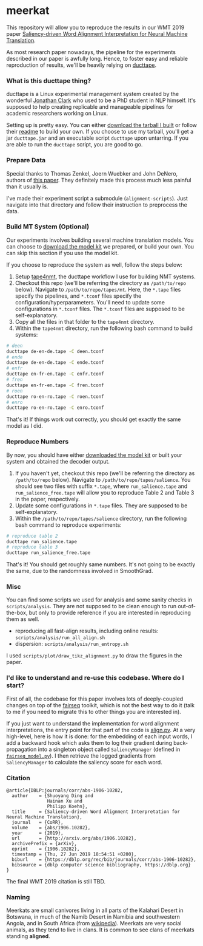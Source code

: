# meerkat

This repository will allow you to reproduce the results in our WMT 2019 paper [Saliency-driven Word Alignment Interpretation for Neural Machine Translation](https://arxiv.org/pdf/1906.10282.pdf).

As most research paper nowadays, the pipeline for the experiments described in our paper is awfully long.
Hence, to foster easy and reliable reproduction of results, we'll be heavily relying on [ducttape](https://github.com/jhclark/ducttape).

### What is this ducttape thing?

ducttape is a Linux experimental management system created by the wonderful [Jonathan Clark](http://www.cs.cmu.edu/~jhclark/) who used to be a PhD student in NLP himself.
It's supposed to help creating replicable and manageable pipelines for academic researchers working on Linux.

Setting up is pretty easy. You can either [download the tarball I built](http://cs.jhu.edu/~sding/downloads/ducttape.tar) or follow their [readme](https://github.com/jhclark/ducttape) to build your own.
If you choose to use my tarball, you'll get a jar `ducttape.jar` and an executable script `ducttape` upon untarring.
If you are able to run the `ducttape` script, you are good to go.

### Prepare Data

Special thanks to Thomas Zenkel, Joern Wuebker and John DeNero, authors of [this paper](https://arxiv.org/abs/1901.11359). They definitely made this process much less painful than it usually is.

I've made their experiment script a submodule (`alignment-scripts`).
Just navigate into that directory and follow their instruction to preprocess the data.

### Build MT System (Optional)

Our experiments involves building several machine translation models.
You can choose to [download the model kit](http://cs.jhu.edu/~sding/downloads/model_kit.tgz) we prepared, or build your own.
You can skip this section if you use the model kit.

If you choose to reproduce the system as well, follow the steps below:

1. Setup [tape4nmt](https://github.com/shuoyangd/tape4nmt), the ducttape workflow I use for building NMT systems.
2. Checkout this repo (we'll be referring the directory as `/path/to/repo` below). Navigate to `/path/to/repo/tapes/mt`. Here, the `*.tape` files specify the pipelines, and `*.tconf` files specify the configuration/hyperparameters. You'll need to update some configurations in `*.tconf` files. The `*.tconf` files are supposed to be self-explanatory.
3. Copy all the files in that folder to the `tape4nmt` directory.
4. Within the `tape4nmt` directory, run the following bash command to build systems:

```bash
# deen
ducttape de-en-de.tape -C deen.tconf
# ende
ducttape de-en-de.tape -C ende.tconf
# enfr
ducttape en-fr-en.tape -C enfr.tconf
# fren
ducttape en-fr-en.tape -C fren.tconf
# roen
ducttape ro-en-ro.tape -C roen.tconf
# enro
ducttape ro-en-ro.tape -C enro.tconf
```

That's it! If things work out correctly, you should get exactly the same model as I did.

### Reproduce Numbers

By now, you should have either [downloaded the model kit](http://cs.jhu.edu/~sding/downloads/model_kit.tgz) or built your system and obtained the decoder output.

1. If you haven't yet, checkout this repo (we'll be referring the directory as `/path/to/repo` below). Navigate to `/path/to/repo/tapes/salience`. You should see two files with suffix `*.tape`, where `run_salience.tape` and `run_salience_free.tape` will allow you to reproduce Table 2 and Table 3 in the paper, respectively.
2. Update some configurations in `*.tape` files. They are supposed to be self-explanatory.
3. Within the `/path/to/repo/tapes/salience` directory, run the following bash command to reproduce experiments:

```bash
# reproduce table 2
ducttape run_salience.tape
# reproduce table 3
ducttape run_salience_free.tape
```

That's it! You should get roughly same numbers. It's not going to be exactly the same, due to the randomness involved in SmoothGrad.

### Misc

You can find some scripts we used for analysis and some sanity checks in `scripts/analysis`.
They are not supposed to be clean enough to run out-of-the-box, but only to provide reference if you are interested in reproducing them as well.

+ reproducing all fast-align results, including online results: `scripts/analysis/run_all_align.sh`
+ dispersion: `scripts/analysis/run_entropy.sh`

I used `scripts/plot/draw_tikz_alignment.py` to draw the figures in the paper.

### I'd like to understand and re-use this codebase. Where do I start?

First of all, the codebase for this paper involves lots of deeply-coupled changes on top of the [fairseq](https://github.com/pytorch/fairseq) toolkit, which is not the best way to do it (talk to me if you need to migrate this to other things you are interested in).

If you just want to understand the implementation for word alignment interpretations, the entry point for that part of the code is [align.py](https://github.com/shuoyangd/fairseq/blob/ff3eaf96639fc077686aa01f889f6253f6012cd3/align.py).
At a very high-level, here is how it is done: for the embedding of each input words, I add a backward hook which asks them to log their gradient during back-propagation into a singleton object called `SaliencyManager` (defined in [`fairseq_model.py`](https://github.com/shuoyangd/fairseq/blob/ff3eaf96639fc077686aa01f889f6253f6012cd3/fairseq/models/fairseq_model.py)).
I then retrieve the logged gradients from `SaliencyManager` to calculate the saliency score for each word.

### Citation

```
@article{DBLP:journals/corr/abs-1906-10282,
  author    = {Shuoyang Ding and
               Hainan Xu and
               Philipp Koehn},
  title     = {Saliency-driven Word Alignment Interpretation for Neural Machine Translation},
  journal   = {CoRR},
  volume    = {abs/1906.10282},
  year      = {2019},
  url       = {http://arxiv.org/abs/1906.10282},
  archivePrefix = {arXiv},
  eprint    = {1906.10282},
  timestamp = {Thu, 27 Jun 2019 18:54:51 +0200},
  biburl    = {https://dblp.org/rec/bib/journals/corr/abs-1906-10282},
  bibsource = {dblp computer science bibliography, https://dblp.org}
}
```

The final WMT 2019 citation is still TBD.

### Naming

Meerkats are small canivores living in all parts of the Kalahari Desert in Botswana, in much of the Namib Desert in Namibia and southwestern Angola, and in South Africa (from [wikipedia](https://en.wikipedia.org/wiki/Meerkat)). Meerkats are very social animals, as they tend to live in clans. It is common to see clans of meerkats standing **aligned**.
